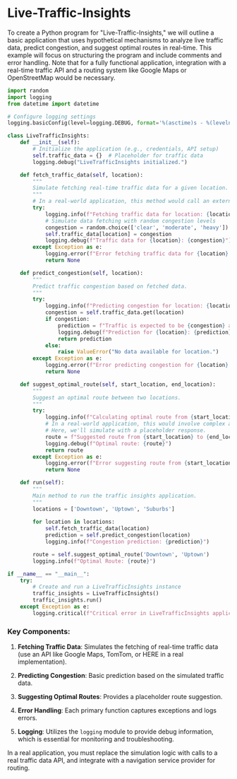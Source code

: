 # Live-Traffic-Insights

To create a Python program for "Live-Traffic-Insights," we will outline a basic application that uses hypothetical mechanisms to analyze live traffic data, predict congestion, and suggest optimal routes in real-time. This example will focus on structuring the program and include comments and error handling. Note that for a fully functional application, integration with a real-time traffic API and a routing system like Google Maps or OpenStreetMap would be necessary.

```python
import random
import logging
from datetime import datetime

# Configure logging settings
logging.basicConfig(level=logging.DEBUG, format='%(asctime)s - %(levelname)s - %(message)s')

class LiveTrafficInsights:
    def __init__(self):
        # Initialize the application (e.g., credentials, API setup)
        self.traffic_data = {}  # Placeholder for traffic data
        logging.debug("LiveTrafficInsights initialized.")

    def fetch_traffic_data(self, location):
        """
        Simulate fetching real-time traffic data for a given location.
        """
        # In a real-world application, this method would call an external API.
        try:
            logging.info(f"Fetching traffic data for location: {location}.")
            # Simulate data fetching with random congestion levels
            congestion = random.choice(['clear', 'moderate', 'heavy'])
            self.traffic_data[location] = congestion
            logging.debug(f"Traffic data for {location}: {congestion}")
        except Exception as e:
            logging.error(f"Error fetching traffic data for {location}: {str(e)}")
            return None

    def predict_congestion(self, location):
        """
        Predict traffic congestion based on fetched data.
        """
        try:
            logging.info(f"Predicting congestion for location: {location}.")
            congestion = self.traffic_data.get(location)
            if congestion:
                prediction = f"Traffic is expected to be {congestion} at {location}."
                logging.debug(f"Prediction for {location}: {prediction}")
                return prediction
            else:
                raise ValueError("No data available for location.")
        except Exception as e:
            logging.error(f"Error predicting congestion for {location}: {str(e)}")
            return None

    def suggest_optimal_route(self, start_location, end_location):
        """
        Suggest an optimal route between two locations.
        """
        try:
            logging.info(f"Calculating optimal route from {start_location} to {end_location}.")
            # In a real-world application, this would involve complex algorithms and APIs.
            # Here, we'll simulate with a placeholder response.
            route = f"Suggested route from {start_location} to {end_location} is via Route-X."
            logging.debug(f"Optimal route: {route}")
            return route
        except Exception as e:
            logging.error(f"Error suggesting route from {start_location} to {end_location}: {str(e)}")
            return None

    def run(self):
        """
        Main method to run the traffic insights application.
        """
        locations = ['Downtown', 'Uptown', 'Suburbs']
        
        for location in locations:
            self.fetch_traffic_data(location)
            prediction = self.predict_congestion(location)
            logging.info(f"Congestion prediction: {prediction}")

        route = self.suggest_optimal_route('Downtown', 'Uptown')
        logging.info(f"Optimal Route: {route}")

if __name__ == "__main__":
    try:
        # Create and run a LiveTrafficInsights instance
        traffic_insights = LiveTrafficInsights()
        traffic_insights.run()
    except Exception as e:
        logging.critical(f"Critical error in LiveTrafficInsights application: {str(e)}")
```

### Key Components:

1. **Fetching Traffic Data**: Simulates the fetching of real-time traffic data (use an API like Google Maps, TomTom, or HERE in a real implementation).

2. **Predicting Congestion**: Basic prediction based on the simulated traffic data.

3. **Suggesting Optimal Routes**: Provides a placeholder route suggestion.

4. **Error Handling**: Each primary function captures exceptions and logs errors.

5. **Logging**: Utilizes the `logging` module to provide debug information, which is essential for monitoring and troubleshooting.

In a real application, you must replace the simulation logic with calls to a real traffic data API, and integrate with a navigation service provider for routing.